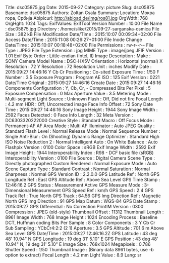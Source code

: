 Title: dsc05875.jpg
Date: 2015-09-27
Category: picture
Slug: dsc05875
Basename: dsc05875
Authors: Zoltan Csala
Summary:
Location: Мокра гора, Србија
Ablpicurl: http://abload.de/img/ros81.jpg
OrgWdth: 768
OrgHght: 1024
Tags:
ExifValues: ExifTool Version Number : 10.00
            File Name : dsc05875.jpg
            Directory : /home/slike/2015/09-27-sarganska-osmica
            File Size : 382 kB
            File Modification Date/Time : 2015:10:07 00:09:34+02:00
            File Access Date/Time : 2015:11:08 00:26:27+01:00
            File Inode Change Date/Time : 2015:10:07 00:18:48+02:00
            File Permissions : rw-r--r--
            File Type : JPEG
            File Type Extension : jpg
            MIME Type : image/jpeg
            JFIF Version : 1.01
            Exif Byte Order : Little-endian (Intel, II)
            Image Description :
            Make : SONY
            Camera Model Name : DSC-HX5V
            Orientation : Horizontal (normal)
            X Resolution : 72
            Y Resolution : 72
            Resolution Unit : inches
            Modify Date : 2015:09:27 14:46:16
            Y Cb Cr Positioning : Co-sited
            Exposure Time : 1/50
            F Number : 3.5
            Exposure Program : Program AE
            ISO : 125
            Exif Version : 0221
            Date/Time Original : 2015:09:27 14:46:16
            Create Date : 2015:09:27 14:46:16
            Components Configuration : Y, Cb, Cr, -
            Compressed Bits Per Pixel : 5
            Exposure Compensation : 0
            Max Aperture Value : 3.5
            Metering Mode : Multi-segment
            Light Source : Unknown
            Flash : Off, Did not fire
            Focal Length : 4.2 mm
            HDR : Off; Uncorrected image
            Face Info Offset : 72
            Sony Date Time : 2015:09:27 14:46:16
            Sony Image Height : 1944
            Sony Image Width : 2592
            Faces Detected : 0
            Face Info Length : 32
            Meta Version : DC6303320222000
            Creative Style : Standard
            Macro : Off
            Focus Mode : Permanent-AF
            AF Area Mode : Multi
            AF Illuminator : Auto
            JPEG Quality : Standard
            Flash Level : Normal
            Release Mode : Normal
            Sequence Number : Single
            Anti-Blur : On (Shooting)
            Dynamic Range Optimizer : Standard
            High ISO Noise Reduction 2 : Normal
            Intelligent Auto : On
            White Balance : Auto
            Flashpix Version : 0100
            Color Space : sRGB
            Exif Image Width : 2592
            Exif Image Height : 1944
            Interoperability Index : R98 - DCF basic file (sRGB)
            Interoperability Version : 0100
            File Source : Digital Camera
            Scene Type : Directly photographed
            Custom Rendered : Normal
            Exposure Mode : Auto
            Scene Capture Type : Standard
            Contrast : Normal
            Saturation : Normal
            Sharpness : Normal
            GPS Version ID : 2.2.0.0
            GPS Latitude Ref : North
            GPS Longitude Ref : East
            GPS Altitude Ref : Above Sea Level
            GPS Time Stamp : 12:46:16.2
            GPS Status : Measurement Active
            GPS Measure Mode : 3-Dimensional Measurement
            GPS Speed Ref : km/h
            GPS Speed : 2.4
            GPS Track Ref : True North
            GPS Track : 64.56
            GPS Img Direction Ref : Magnetic North
            GPS Img Direction : 91
            GPS Map Datum : WGS-84
            GPS Date Stamp : 2015:09:27
            GPS Differential : No Correction
            PrintIM Version : 0300
            Compression : JPEG (old-style)
            Thumbnail Offset : 11312
            Thumbnail Length : 8961
            Image Width : 768
            Image Height : 1024
            Encoding Process : Baseline DCT, Huffman coding
            Bits Per Sample : 8
            Color Components : 3
            Y Cb Cr Sub Sampling : YCbCr4:2:2 (2 1)
            Aperture : 3.5
            GPS Altitude : 701.6 m Above Sea Level
            GPS Date/Time : 2015:09:27 12:46:16.2Z
            GPS Latitude : 43 deg 48' 10.94" N
            GPS Longitude : 19 deg 31' 5.10" E
            GPS Position : 43 deg 48' 10.94" N, 19 deg 31' 5.10" E
            Image Size : 768x1024
            Megapixels : 0.786
            Shutter Speed : 1/50
            Thumbnail Image : (Binary data 8961 bytes, use -b option to extract)
            Focal Length : 4.2 mm
            Light Value : 8.9
Lang: sr

